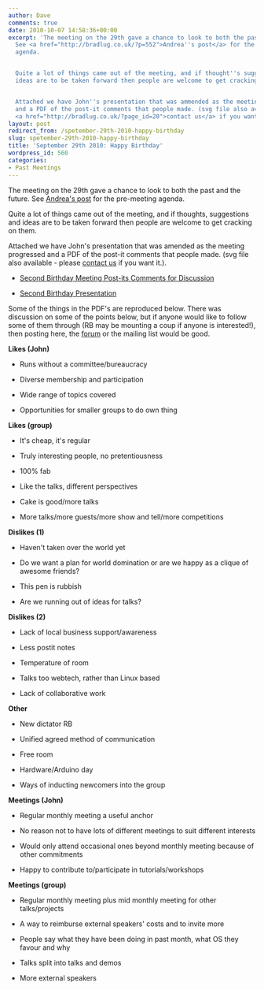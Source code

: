 ```yaml
---
author: Dave
comments: true
date: 2010-10-07 14:58:36+00:00
excerpt: 'The meeting on the 29th gave a chance to look to both the past and the future.
  See <a href="http://bradlug.co.uk/?p=552">Andrea''s post</a> for the pre-meeting
  agenda.


  Quite a lot of things came out of the meeting, and if thought''s suggestions and
  ideas are to be taken forward then people are welcome to get cracking on them.


  Attached we have John''s presentation that was ammended as the meeting progressed
  and a PDF of the post-it comments that people made. (svg file also available - please
  <a href="http://bradlug.co.uk/?page_id=20">contact us</a> if you want it.).'
layout: post
redirect_from: /spetember-29th-2010-happy-birthday
slug: spetember-29th-2010-happy-birthday
title: 'September 29th 2010: Happy Birthday'
wordpress_id: 560
categories:
- Past Meetings
---
```


The meeting on the 29th gave a chance to look to both the past and the future. See [Andrea's post](http://bradlug.co.uk/?p=552) for the pre-meeting agenda.

Quite a lot of things came out of the meeting, and if thoughts, suggestions and ideas are to be taken forward then people are welcome to get cracking on them.

Attached we have John's presentation that was amended as the meeting progressed and a PDF of the post-it comments that people made. (svg file also available - please [contact us](http://bradlug.co.uk/?page_id=20) if you want it.).



	
  * [Second Birthday Meeting Post-its Comments for Discussion](http://bradlug.co.uk/blog/2010/10/07/files/Second_birthday_discussion.pdf)

	
  * [Second Birthday Presentation](http://bradlug.co.uk/blog/2010/10/07/files/Second_birthday.odp)


Some of the things in the PDF's are reproduced below. There was discussion on some of the points below, but if anyone would like to follow some of them through (RB may be mounting a coup if anyone is interested!), then posting here, the [forum](http://bradlug.proboards.com/) or the mailing list would be good.

**Likes (John)**



	
  * Runs without a committee/bureaucracy

	
  * Diverse membership and participation

	
  * Wide range of topics covered

	
  * Opportunities for smaller groups to do own thing


**Likes (group)**



	
  * It's cheap, it's regular

	
  * Truly interesting people, no pretentiousness

	
  * 100% fab

	
  * Like the talks, different perspectives

	
  * Cake is good/more talks

	
  * More talks/more guests/more show and tell/more competitions


**Dislikes (1)**



	
  * Haven't taken over the world yet

	
  * Do we want a plan for world domination or are we happy as a clique of awesome friends?

	
  * This pen is rubbish

	
  * Are we running out of ideas for talks?


**Dislikes (2)**



	
  * Lack of local business support/awareness

	
  * Less postit notes

	
  * Temperature of room

	
  * Talks too webtech, rather than Linux based

	
  * Lack of collaborative work


**Other**



	
  * New dictator RB

	
  * Unified agreed method of communication

	
  * Free room

	
  * Hardware/Arduino day

	
  * Ways of inducting newcomers into the group


**Meetings (John)**



	
  * Regular monthly meeting a useful anchor

	
  * No reason not to have lots of different meetings to suit different interests

	
  * Would only attend occasional ones beyond monthly meeting because of other commitments

	
  * Happy to contribute to/participate in tutorials/workshops


**Meetings (group)**



	
  * Regular monthly meeting plus mid monthly meeting for other talks/projects

	
  * A way to reimburse external speakers' costs and to invite more

	
  * People say what they have been doing in past month, what OS they favour and why

	
  * Talks split into talks and demos

	
  * More external speakers


